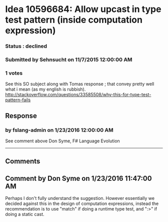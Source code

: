 # Idea 10596684: Allow upcast in type test pattern (inside computation expression) #

### Status : declined

### Submitted by Sehnsucht on 11/7/2015 12:00:00 AM

### 1 votes

See this SO subject along with Tomas response ; that convey pretty well what i mean (as my english is rubbish).
http://stackoverflow.com/questions/33585508/why-this-for-type-test-pattern-fails



## Response 
### by fslang-admin on 1/23/2016 12:00:00 AM

See comment above
Don Syme, F# Language Evolution

------------------------
## Comments


## Comment by Don Syme on 1/23/2016 11:47:00 AM
Perhaps I don't fully understand the suggestion. However essentially we decided against this in the design of computation expressions, instead the recommendation is to use "match" if doing a runtime type test, and ":>" if doing a static cast.

